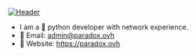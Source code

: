 [![Header](https://cloud7.news/wp-content/uploads/2021/03/ovh-cloud-major-fire.jpeg "Welcome to my github :)")](https://paradox.ovh/)

- I am a 🐍 python developer with network experience.
- 📧 Email: admin@paradox.ovh
- 🍆 Website: https://paradox.ovh
